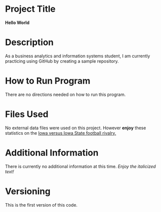 # Project Title
**Hello World**
# Description
As a business analytics and information systems student, I am currently practicing using GitHub by creating a sample repository. 
# How to Run Program
There are no directions needed on how to run this program. 
# Files Used
No external data files were used on this project. However **enjoy** these statistics on the [Iowa versus Iowa State football rivalry.](http://www.winsipedia.com/iowa/vs/iowa-state)
# Additional Information
There is currently no additional information at this time. *Enjoy the italicized text!*
# Versioning
This is the first version of this code. 
